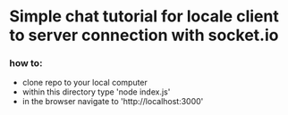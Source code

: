 # Simple chat tutorial for locale client to server connection with socket.io
### how to:
* clone repo to your local computer
* within this directory type 'node index.js'
* in the browser navigate to 'http://localhost:3000'

